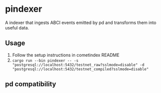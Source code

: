 # pindexer

A indexer that ingests ABCI events emitted by pd and transforms them into useful data.

## Usage

1. Follow the setup instructions in cometindex README
2. `cargo run --bin pindexer -- -s "postgresql://localhost:5432/testnet_raw?sslmode=disable" -d "postgresql://localhost:5432/testnet_compiled?sslmode=disable"`

## pd compatibility

